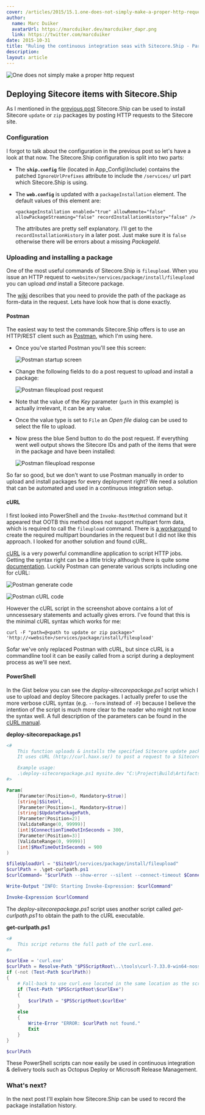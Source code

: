 ```yaml
---
cover: /articles/2015/15.1.one-does-not-simply-make-a-proper-http-request.jpg
author:
  name: Marc Duiker
  avatarUrl: https://marcduiker.dev/marcduiker_dapr.png
  link: https://twitter.com/marcduiker
date: 2015-10-31
title: "Ruling the continuous integration seas with Sitecore.Ship - Part 2: fileupload"
description:
layout: article
---
```


![One does not simply make a proper http request](/articles/2015/15.1.one-does-not-simply-make-a-proper-http-request.jpg)

## Deploying Sitecore items with Sitecore.Ship

As I mentioned in the [previous post](/articles/ruling-the-continuous-integration-seas-with-sitecore-ship-part-1) 
Sitecore.Ship can be used to install Sitecore `update` or `zip` packages by posting HTTP requests to the Sitecore site.

### Configuration

I forgot to talk about the configuration in the previous post so let's have a look at that now. 
The Sitecore.Ship configuration is split into two parts:

- The __`ship.config`__ file (located in App_Config\Include) contains the 
patched `IgnoreUrlPrefixes` attribute to include the `/services/` url part which Sitecore.Ship is using.

- The __`web.config`__ is updated with a  `packageInstallation` element. 
The default values of this element are:

  `<packageInstallation enabled="true" allowRemote="false" allowPackageStreaming="false" recordInstallationHistory="false" />`

  The attributes are pretty self explanatory. I'll get to the `recordInstallationHistory` in a later post. 
Just make sure it is `false` otherwise there will be errors about a missing _PackageId_.

### Uploading and installing a package
One of the most useful commands of Sitecore.Ship is `fileupload`. When you issue an HTTP request to `<website>/services/package/install/fileupload` 
you can upload _and_ install a Sitecore package.

The [wiki](https://github.com/kevinobee/Sitecore.Ship/wiki/Package-Install-Upload) describes that you need to provide the path of 
the package as form-data in the request. Lets have look how that is done exactly.

#### Postman
The easiest way to test the commands Sitecore.Ship offers is to use an HTTP/REST client such as [Postman](https://www.getpostman.com/),
which I'm using here.

- Once you've started Postman you'll see this screen: 

  ![Postman startup screen](/articles/2015/15.2.postman_start.png)

- Change the following fields to do a post request to upload and install a package:

  ![Postman fileupload post request](/articles/2015/15.3.postman_data.png)
  
- Note that the value of the _Key_ parameter (`path` in this example) is actually irrelevant, it can be any value.
- Once the value type is set to `File` an _Open file_ dialog can be used to select the file to upload.

- Now press the blue Send button to do the post request. 
If everything went well output shows the Sitecore IDs and path of the items that were in the package and have been installed: 

  ![Postman fileupload response](/articles/2015/15.4.postman_result.png)

So far so good, but we don't want to use Postman manually in order to upload and install packages for every deployment right?
We need a solution that can be automated and used in a continuous integration setup. 

#### cURL
I first looked into PowerShell and the `Invoke-RestMethod` command but it appeared that OOTB this method does not support multipart form data, which is required to call the `fileupload` command.
There is [a workaround](http://stackoverflow.com/a/25083745/112544) to create the required multipart boundaries in the request but I did not like this approach. I looked for another solution and found cURL.

[cURL](http://curl.haxx.se/) is a very powerful commandline application to script HTTP jobs. 
Getting the syntax right can be a little tricky although there is quite some [documentation](http://curl.haxx.se/docs/httpscripting.html).
Luckily Postman can generate various scripts including one for cURL:

![Postman generate code](/articles/2015/15.5.postman_generate.png)

![Postman cURL code](/articles/2015/15.6.postman_curl.png)

However the cURL script in the screenshot above contains a lot of unncessesary statements and actually gives errors.
I've found that this is the minimal cURL syntax which works for me:

`curl -F "path=@<path to update or zip package>" 'http://<website>/services/package/install/fileupload'`

Sofar we've only replaced Postman with cURL, but since cURL is a commandline tool it can be easily called 
from a script during a deployment process as we'll see next.

#### PowerShell

In the Gist below you can see the _deploy-sitecorepackage.ps1_ script which I use to upload and deploy Sitecore packages.
I actually prefer to use the more verbose cURL syntax (e.g. `--form` instead of `-F`) because I believe the intention
of the script is much more clear to the reader who might not know the syntax well. 
A full description of the parameters can be found in the [cURL manual](http://curl.haxx.se/docs/manpage.html).

**deploy-sitecorepackage.ps1**

```powershell
<#
    This function uploads & installs the specified Sitecore update package to the given $SiteUrl.
    It uses cURL (http://curl.haxx.se/) to post a request to a Sitecore website which has Sitecore Ship installed.

    Example usage: 
    .\deploy-sitecorepackage.ps1 mysite.dev "C:\Project\Build\Artifacts\1-mysite-templates.update" 60 300
#>

Param(
    [Parameter(Position=0, Mandatory=$true)]
    [string]$SiteUrl,
    [Parameter(Position=1, Mandatory=$true)]
    [string]$UpdatePackagePath,
    [Parameter(Position=2)]
    [ValidateRange(0, 99999)]
    [int]$ConnectionTimeOutInSeconds = 300,
    [Parameter(Position=3)]
    [ValidateRange(0, 99999)]
    [int]$MaxTimeOutInSeconds = 900
)

$fileUploadUrl = "$SiteUrl/services/package/install/fileupload"
$curlPath = .\get-curlpath.ps1
$curlCommand= "$curlPath --show-error --silent --connect-timeout $ConnectionTimeOutInSeconds --max-time $MaxTimeOutInSeconds --form ""filename=@$UpdatePackagePath"" $fileUploadUrl"

Write-Output "INFO: Starting Invoke-Expression: $curlCommand"

Invoke-Expression $curlCommand
```

The _deploy-sitecorepackage.ps1_ script uses another script called _get-curlpath.ps1_ to obtain the path to the cURL executable.

**get-curlpath.ps1**
  
```powershell
<# 
    This script returns the full path of the curl.exe.
#>

$curlExe = 'curl.exe'
$curlPath = Resolve-Path "$PSScriptRoot\..\tools\curl-7.33.0-win64-nossl\$curlExe" # This is the path on the local dev machine.
if (-not (Test-Path $curlPath))
{
    # Fall-back to use curl.exe located in the same location as the script.
    if (Test-Path "$PSScriptRoot\$curlExe")
    {
        $curlPath = "$PSScriptRoot\$curlExe"
    }
    else
    {
        Write-Error "ERROR: $curlPath not found."
        Exit
    }
}

$curlPath
```

These PowerShell scripts can now easily be used in continuous integration & delivery tools such as Octopus Deploy or Microsoft Release Management.

### What's next?
In the next post I'll explain how Sitecore.Ship can be used to record the package installation history.